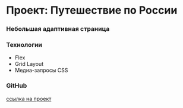 # Проект: Путешествие по России

### Небольшая адаптивная страница 

### Технологии

- Flex
- Grid Layout
- Медиа-запросы CSS

### GitHub

[ссылка на проект](https://shikaito.github.io/russian-travel/)
